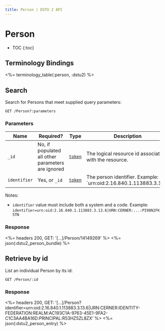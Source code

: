 ```yaml
---
title: Person | DSTU 2 API
---
```


# Person

* TOC
{:toc}

## Terminology Bindings

<%= terminology_table(:person, :dstu2) %>

## Search

Search for Persons that meet supplied query parameters:

    GET /Person?:parameters

### Parameters

 Name         | Required?                                                    | Type       | Description
--------------|--------------------------------------------------------------|------------|------------------------------------------------------------------------------------
 `_id`        | No, if populated all other parameters are ignored            | [`token`]  | The logical resource id associated with the resource.
 `identifier` | Yes, or `_id`                                                | [`token`]  | The person identifier.  Example: `urn:oid:2.16.840.1.113883.3.13.6|01022228`

Notes:
 
- `identifier` value must include both a system and a code. Example: `identifier=urn:oid:2.16.840.1.113883.3.13.6|URN:CERNER:...:PI98N2FK5TN`

### Response

<%= headers 200, GET: '[...]/Person/14149269' %>
<%= json(:dstu2_person_bundle) %>

## Retrieve by id

List an individual Person by its id:

    GET /Person/:id

### Response

<%= headers 200, GET: '[...]/Person?identifier=urn:oid:2.16.840.1.113883.3.13.6|URN:CERNER:IDENTITY-FEDERATION:REALM:AC193C1A-9763-45E1-9FA2-C1C3AA4BA16D:PRINCIPAL:R53HZ5ZL8ZX' %>
<%= json(:dstu2_person_entry) %>

[`token`]: http://hl7.org/fhir/DSTU2/search.html#token
